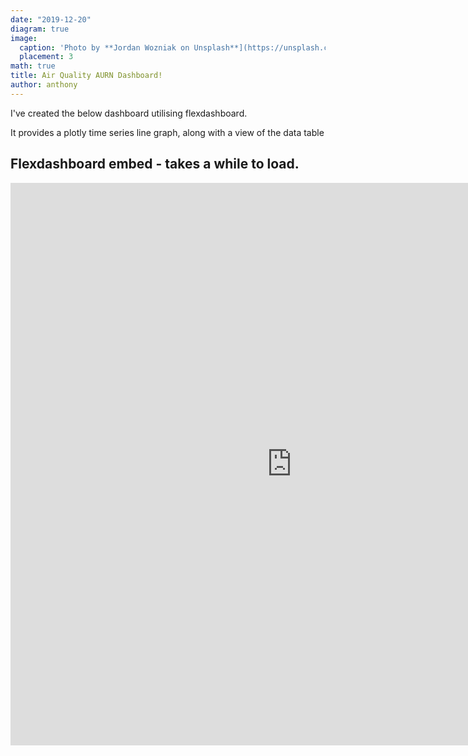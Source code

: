```yaml
---
date: "2019-12-20"
diagram: true
image:
  caption: 'Photo by **Jordan Wozniak on Unsplash**](https://unsplash.com/photos/xP_AGmeEa6s)'
  placement: 3
math: true
title: Air Quality AURN Dashboard!
author: anthony
---
```


I've created the below dashboard utilising flexdashboard. 

It provides a plotly time series line graph, along with a view of the data table

## Flexdashboard embed - takes a while to load.

<iframe width="900" height="900" scrolling="yes" frameborder="no"  src="https://user-test.shinyapps.io/aq-dashboard/"> </iframe>


```
